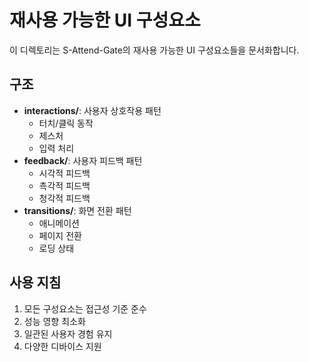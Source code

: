 # 재사용 가능한 UI 구성요소

이 디렉토리는 S-Attend-Gate의 재사용 가능한 UI 구성요소들을 문서화합니다.

## 구조
- **interactions/**: 사용자 상호작용 패턴
  - 터치/클릭 동작
  - 제스처
  - 입력 처리
- **feedback/**: 사용자 피드백 패턴
  - 시각적 피드백
  - 촉각적 피드백
  - 청각적 피드백
- **transitions/**: 화면 전환 패턴
  - 애니메이션
  - 페이지 전환
  - 로딩 상태

## 사용 지침
1. 모든 구성요소는 접근성 기준 준수
2. 성능 영향 최소화
3. 일관된 사용자 경험 유지
4. 다양한 디바이스 지원
